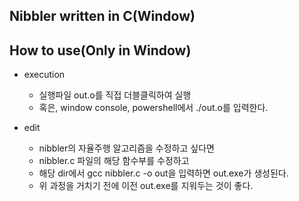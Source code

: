 ## Nibbler written in C(Window)

## How to use(Only in Window)

* execution
    * 실행파일 out.o를 직접 더블클릭하여 실행
    * 혹은, window console, powershell에서 ./out.o를 입력한다.

* edit
    * nibbler의 자율주행 알고리즘을 수정하고 싶다면
    * nibbler.c 파일의 해당 함수부를 수정하고
    * 해당 dir에서 gcc nibbler.c -o out을 입력하면 out.exe가 생성된다.
    * 위 과정을 거치기 전에 이전 out.exe를 지워두는 것이 좋다. 